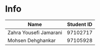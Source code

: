 # Info
| Name | Student ID |
| ------------- |:-------------:|
| Zahra Yousefi Jamarani | 97102717 |
| Mohsen Dehghankar | 97105928 |


